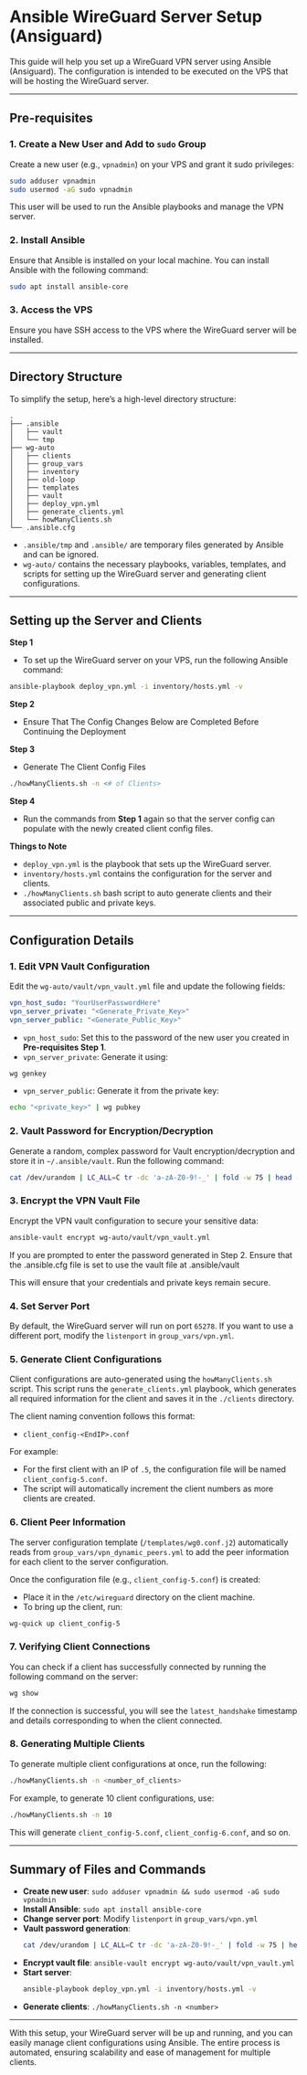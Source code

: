 # Ansible WireGuard Server Setup (Ansiguard)

This guide will help you set up a WireGuard VPN server using Ansible (Ansiguard). The configuration is intended to be executed on the VPS that will be hosting the WireGuard server.

---

## Pre-requisites

### 1. **Create a New User and Add to `sudo` Group**

Create a new user (e.g., `vpnadmin`) on your VPS and grant it sudo privileges:

```bash
sudo adduser vpnadmin
sudo usermod -aG sudo vpnadmin
```

This user will be used to run the Ansible playbooks and manage the VPN server.

### 2. **Install Ansible**

Ensure that Ansible is installed on your local machine. You can install Ansible with the following command:

```bash
sudo apt install ansible-core
```

### 3. **Access the VPS**

Ensure you have SSH access to the VPS where the WireGuard server will be installed.

---

## Directory Structure

To simplify the setup, here’s a high-level directory structure:

```
.
├── .ansible
│   ├── vault
│   └── tmp
├── wg-auto
│   ├── clients
│   ├── group_vars
│   ├── inventory
│   ├── old-loop
│   ├── templates
│   ├── vault
│   ├── deploy_vpn.yml
│   ├── generate_clients.yml
│   └── howManyClients.sh
└── .ansible.cfg
```

- `.ansible/tmp` and `.ansible/` are temporary files generated by Ansible and can be ignored.
- `wg-auto/` contains the necessary playbooks, variables, templates, and scripts for setting up the WireGuard server and generating client configurations.

---

## Setting up the Server and Clients

**Step 1**

- To set up the WireGuard server on your VPS, run the following Ansible command:

```bash
ansible-playbook deploy_vpn.yml -i inventory/hosts.yml -v
```

**Step 2**

- Ensure That The Config Changes Below are Completed Before Continuing the Deployment

**Step 3**

- Generate The Client Config Files

```bash
./howManyClients.sh -n <# of Clients>
```

**Step 4**

- Run the commands from **Step 1** again so that the server config can populate with the newly created client config files.

**Things to Note**

- `deploy_vpn.yml` is the playbook that sets up the WireGuard server.
- `inventory/hosts.yml` contains the configuration for the server and clients.
- `./howManyClients.sh` bash script to auto generate clients and their associated public and private keys.

---

## Configuration Details

### 1. Edit VPN Vault Configuration

Edit the `wg-auto/vault/vpn_vault.yml` file and update the following fields:

```yaml
vpn_host_sudo: "YourUserPasswordHere"
vpn_server_private: "<Generate_Private_Key>"
vpn_server_public: "<Generate_Public_Key>"
```

- `vpn_host_sudo`: Set this to the password of the new user you created in **Pre-requisites Step 1**.
- `vpn_server_private`: Generate it using:

```bash
wg genkey
```

- `vpn_server_public`: Generate it from the private key:

```bash
echo "<private_key>" | wg pubkey
```

### 2. Vault Password for Encryption/Decryption

Generate a random, complex password for Vault encryption/decryption and store it in `~/.ansible/vault`. Run the following command:

```bash
cat /dev/urandom | LC_ALL=C tr -dc 'a-zA-Z0-9!-_' | fold -w 75 | head -n 1 > ~/.ansible/vault
```

### 3. Encrypt the VPN Vault File

Encrypt the VPN vault configuration to secure your sensitive data:

```bash
ansible-vault encrypt wg-auto/vault/vpn_vault.yml
```

If you are prompted to enter the password generated in Step 2. Ensure that the .ansible.cfg file is set to use the vault file at .ansible/vault

This will ensure that your credentials and private keys remain secure.

### 4. Set Server Port

By default, the WireGuard server will run on port `65278`. If you want to use a different port, modify the `listenport` in `group_vars/vpn.yml`.

### 5. Generate Client Configurations

Client configurations are auto-generated using the `howManyClients.sh` script. This script runs the `generate_clients.yml` playbook, which generates all required information for the client and saves it in the `./clients` directory.

The client naming convention follows this format:

- `client_config-<EndIP>.conf`

For example:

- For the first client with an IP of `.5`, the configuration file will be named `client_config-5.conf`.
- The script will automatically increment the client numbers as more clients are created.

### 6. Client Peer Information

The server configuration template (`/templates/wg0.conf.j2`) automatically reads from `group_vars/vpn_dynamic_peers.yml` to add the peer information for each client to the server configuration.

Once the configuration file (e.g., `client_config-5.conf`) is created:

- Place it in the `/etc/wireguard` directory on the client machine.
- To bring up the client, run:

```bash
wg-quick up client_config-5
```

### 7. Verifying Client Connections

You can check if a client has successfully connected by running the following command on the server:

```bash
wg show
```

If the connection is successful, you will see the `latest_handshake` timestamp and details corresponding to when the client connected.

### 8. Generating Multiple Clients

To generate multiple client configurations at once, run the following:

```bash
./howManyClients.sh -n <number_of_clients>
```

For example, to generate 10 client configurations, use:

```bash
./howManyClients.sh -n 10
```

This will generate `client_config-5.conf`, `client_config-6.conf`, and so on.

---

## Summary of Files and Commands

- **Create new user**: `sudo adduser vpnadmin && sudo usermod -aG sudo vpnadmin`
- **Install Ansible**: `sudo apt install ansible-core`
- **Change server port**: Modify `listenport` in `group_vars/vpn.yml`
- **Vault password generation**:
  ```bash
  cat /dev/urandom | LC_ALL=C tr -dc 'a-zA-Z0-9!-_' | fold -w 75 | head -n 1 > ~/.ansible/vault
  ```
- **Encrypt vault file**: `ansible-vault encrypt wg-auto/vault/vpn_vault.yml`
- **Start server**:
  ```bash
  ansible-playbook deploy_vpn.yml -i inventory/hosts.yml -v
  ```
- **Generate clients**: `./howManyClients.sh -n <number>`

---

With this setup, your WireGuard server will be up and running, and you can easily manage client configurations using Ansible. The entire process is automated, ensuring scalability and ease of management for multiple clients.

